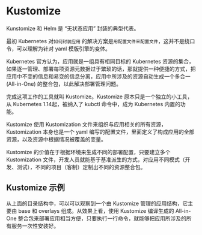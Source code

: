 # Kustomize

Kunstomize 和 Helm 是 “无状态应用” 封装的典型代表。

最初 Kubernetes 对`如何封装应用` 的解决方案是`用配置文件来配置文件`，这并不是绕口令，可以理解为针对 yaml 模版引擎的变体。

Kubernetes 官方认为，应用就是一组具有相同目标的 Kubernetes 资源的集合，如果逐一管理、部署每项资源元数据过于繁琐的话，那就提供一种便捷的方式，把应用中不变的信息和易变的信息分离，应用中所涉及的资源自动生成一个多合一(All-in-One) 的整合包，以此解决部署管理问题。

完成这项工作的工具就叫 Kustomize。Kustomize 原本只是一个独立的小工具，从 Kubernetes 1.14起，被纳入了 kubctl 命令中，成为 Kubernetes 内置的功能。

Kustomize 使用 Kustomization 文件来组织与应用相关的所有资源，Kustomization 本身也是一个 yaml 编写的配置文件，里面定义了构成应用的全部资源，以及资源中根据情况被覆盖的变量。

Kustomize 的价值在于根据环境来生成不同的部署配置，只要建立多个 Kustomization 文件，开发人员就能基于基准派生的方式，对应用不同模式（开发、测试），不同的项目（客制）定制出不同的资源整合包。


## Kustomize 示例

从上面的目录结构中，可以可以观察到一个由 Kustomize 管理的应用结构，它主要由 base 和 overlays 组成。从效果上看，使用 Kustomize 编译生成的 All-in-One 整合包来部署应用相当方便，只要执行一行命令，就能够把应用所涉及的所有服务一次性安装好。

